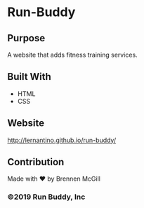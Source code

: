# Run-Buddy

## Purpose
A website that adds fitness training services.

## Built With
* HTML
* CSS

## Website
http://lernantino.github.io/run-buddy/

## Contribution
Made with ❤️ by Brennen McGill

### ©️2019 Run Buddy, Inc 
